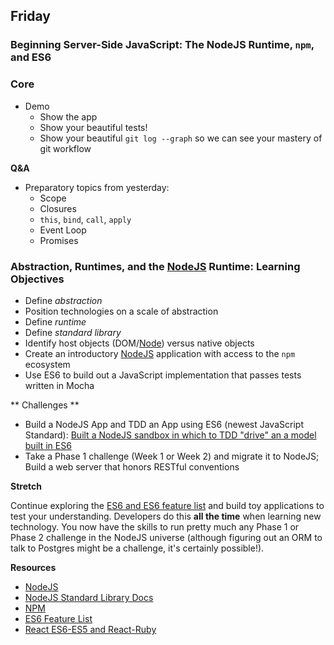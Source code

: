 ## Friday
### Beginning Server-Side JavaScript: The NodeJS Runtime, `npm`, and ES6

### Core

- Demo
  - Show the app
  - Show your beautiful tests!
  - Show your beautiful `git log --graph` so we can see your mastery of git workflow

**Q&A**

- Preparatory topics from yesterday:
  - Scope
  - Closures
  - `this`, `bind`, `call`, `apply`
  - Event Loop
  - Promises

### Abstraction, Runtimes, and the [NodeJS][] Runtime: Learning Objectives

* Define _abstraction_
* Position technologies on a scale of abstraction
* Define _runtime_
* Define _standard library_
* Identify host objects (DOM/[Node][NodeJS]) versus native objects
* Create an introductory [NodeJS][] application with access to the `npm` ecosystem
* Use ES6 to build out a JavaScript implementation that passes tests written in Mocha

** Challenges **

* Build a NodeJS App and TDD an App using ES6 (newest JavaScript Standard): [Built a NodeJS sandbox in which to TDD "drive" an a model built in ES6](../../../../nodejs-sandbox-and-tdd-es6-model-challenge)
* Take a Phase 1 challenge (Week 1 or Week 2) and migrate it to NodeJS; Build a web server that honors RESTful conventions

**Stretch**

Continue exploring the [ES6 and ES6 feature list][es6f] and build toy applications
to test your understanding. Developers do this **all the time** when learning new
technology. You now have the skills to run pretty much any Phase 1
or Phase 2 challenge in the NodeJS universe (although figuring out an ORM to talk
to Postgres might be a challenge, it's certainly possible!).

**Resources**
- [NodeJS][]
- [NodeJS Standard Library Docs][Node Stdlib]
- [NPM][]
- [ES6 Feature List][es6f]
- [React ES6-ES5 and React-Ruby](http://panw.weebly.com/programming/translation-for-react-es5-es6-and-if-react-was-in-ruby)

[NodeJS]: http://nodejs.org
[NPM]: https://www.npmjs.com
[Node Stdlib]: https://nodejs.org/dist/latest-v7.x/docs/api/
[es6f]: http://es6-features.org
